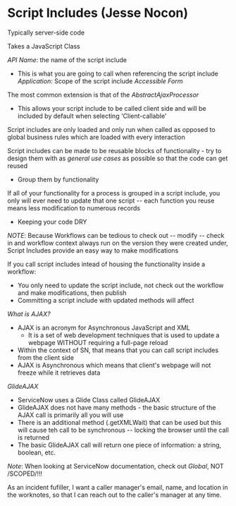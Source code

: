 # Script Includes (Jesse Nocon)




Typically server-side code

Takes a JavaScript Class

*API Name*: the name of the script include
- This is what you are going to call when referencing the script include
*Application*: Scope of the script include
*Accessible Form*

The most common extension is that of the *AbstractAjaxProcessor*
- This allows your script include to be called client side and will be included by default when selecting 'Client-callable'

Script includes are only loaded and only run when called as opposed to global business rules which are loaded with every interaction

Script includes can be made to be reusable blocks of functionality - try to design them with as _general use cases_ as possible so that the code can get reused
  - Group them by functionality

If all of your functionality for a process is grouped in a script include, you only will ever need to update that one script -- each function you reuse means less modification to numerous records
- Keeping your code DRY

*NOTE*: Because Workflows can be tedious to check out -- modify -- check in and workflow context always run on the version they were created under, Script Includes provide an easy way to make modifications

If you call script includes intead of housing the functionality inside a workflow:
  - You only need to update the script include, not check out the workflow and make modifications, then publish
  - Committing a script include with updated methods will affect

_What is AJAX?_
- AJAX is an acronym for Asynchronous JavaScript and XML
  - It is a set of web development techniques that is used to update a webpage WITHOUT requiring a full-page reload
- Within the context of SN, that means that you can call script includes from the client side
- AJAX is Asynchronous which means that client's webpage will not freeze while it retrieves data

*GlideAJAX*
- ServiceNow uses a Glide Class called GlideAJAX
- GlideAJAX does not have many methods - the basic structure of the AJAX call is primarily all you will use
- There is an additional method (.getXMLWait) that can be used but this will cause teh call to be synchronous -- locking the browser until the call is returned
- The basic GlideAJAX call will return one piece of information: a string, boolean, etc.

*Note*: When looking at ServiceNow documentation, check out _Global_, NOT /SCOPED/!!!






As an incident fufiller, I want a caller manager's email, name, and location in the worknotes, so that I can reach out to the caller's manager at any time.
